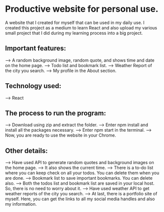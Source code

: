 # Productive website for personal use.
A website that I created for myself that can be used in my daily use. I created this project as a medium to learn React and also upload my various small project that I did during my learning process into a big project.

## Important features: 
--> A random background image, random quote, and shows time and date on the home page.
--> Todo list and bookmark list.
--> Weather Report of the city you search.
--> My profile in the About section. 

## Technology used: 
--> React 

## The process to run the program:
--> Download using zip and extract the folder.
--> Enter npm install and install all the packages necessary.
--> Enter npm start in the terminal.
--> Now, you are ready to use the website in your Chrome.

## Other details:
--> Have used API to generate random quotes and background images on the home page. 
--> It also shows the current time.
--> There is a to-do list where you can keep check on all your todos. You can delete them when you are done.
--> Bookmark list to save important bookmarks. You can delete also.
--> Both the todos list and bookmark list are saved in your local host. So, there is no need to worry about it.
--> Have used weather API to get weather reports of the city you search.
--> At last, there is a portfolio site of myself. Here, you can get the links to all my social media handles and also my information.





